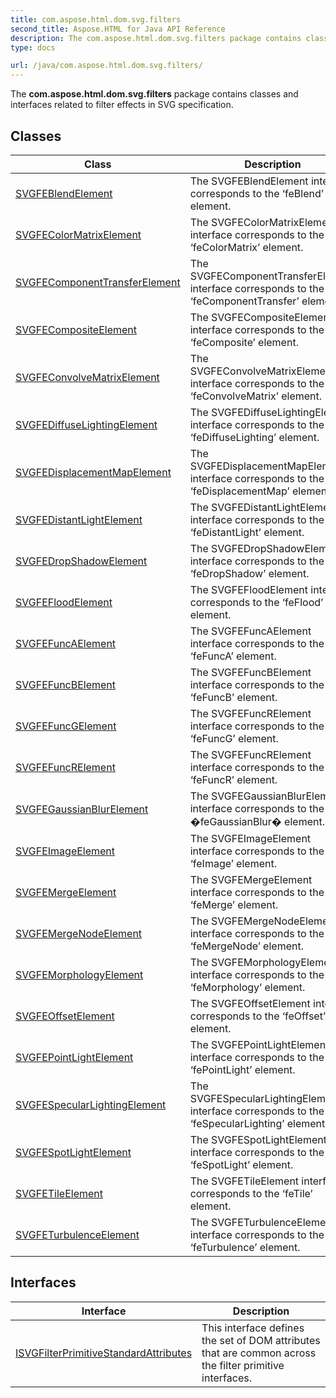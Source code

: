 ```yaml
---
title: com.aspose.html.dom.svg.filters
second_title: Aspose.HTML for Java API Reference
description: The com.aspose.html.dom.svg.filters package contains classes and interfaces related to filter effects in SVG specification
type: docs

url: /java/com.aspose.html.dom.svg.filters/
---
```

The **com.aspose.html.dom.svg.filters** package contains classes and interfaces related to filter effects in SVG specification.

## Classes

| Class | Description |
| --- | --- |
| [SVGFEBlendElement](./svgfeblendelement/) | The SVGFEBlendElement interface corresponds to the ‘feBlend’ element. |
| [SVGFEColorMatrixElement](./svgfecolormatrixelement/) | The SVGFEColorMatrixElement interface corresponds to the ‘feColorMatrix’ element. |
| [SVGFEComponentTransferElement](./svgfecomponenttransferelement/) | The SVGFEComponentTransferElement interface corresponds to the ‘feComponentTransfer’ element. |
| [SVGFECompositeElement](./svgfecompositeelement/) | The SVGFECompositeElement interface corresponds to the ‘feComposite’ element. |
| [SVGFEConvolveMatrixElement](./svgfeconvolvematrixelement/) | The SVGFEConvolveMatrixElement interface corresponds to the ‘feConvolveMatrix’ element. |
| [SVGFEDiffuseLightingElement](./svgfediffuselightingelement/) | The SVGFEDiffuseLightingElement interface corresponds to the ‘feDiffuseLighting’ element. |
| [SVGFEDisplacementMapElement](./svgfedisplacementmapelement/) | The SVGFEDisplacementMapElement interface corresponds to the ‘feDisplacementMap’ element. |
| [SVGFEDistantLightElement](./svgfedistantlightelement/) | The SVGFEDistantLightElement interface corresponds to the ‘feDistantLight’ element. |
| [SVGFEDropShadowElement](./svgfedropshadowelement/) | The SVGFEDropShadowElement interface corresponds to the ‘feDropShadow’ element. |
| [SVGFEFloodElement](./svgfefloodelement/) | The SVGFEFloodElement interface corresponds to the ‘feFlood’ element. |
| [SVGFEFuncAElement](./svgfefuncaelement/) | The SVGFEFuncAElement interface corresponds to the ‘feFuncA’ element. |
| [SVGFEFuncBElement](./svgfefuncbelement/) | The SVGFEFuncBElement interface corresponds to the ‘feFuncB’ element. |
| [SVGFEFuncGElement](./svgfefuncgelement/) | The SVGFEFuncRElement interface corresponds to the ‘feFuncG’ element. |
| [SVGFEFuncRElement](./svgfefuncrelement/) | The SVGFEFuncRElement interface corresponds to the ‘feFuncR’ element. |
| [SVGFEGaussianBlurElement](./svgfegaussianblurelement/) | The SVGFEGaussianBlurElement interface corresponds to the �feGaussianBlur� element. |
| [SVGFEImageElement](./svgfeimageelement/) | The SVGFEImageElement interface corresponds to the ‘feImage’ element. |
| [SVGFEMergeElement](./svgfemergeelement/) | The SVGFEMergeElement interface corresponds to the ‘feMerge’ element. |
| [SVGFEMergeNodeElement](./svgfemergenodeelement/) | The SVGFEMergeNodeElement interface corresponds to the ‘feMergeNode’ element. |
| [SVGFEMorphologyElement](./svgfemorphologyelement/) | The SVGFEMorphologyElement interface corresponds to the ‘feMorphology’ element. |
| [SVGFEOffsetElement](./svgfeoffsetelement/) | The SVGFEOffsetElement interface corresponds to the ‘feOffset’ element. |
| [SVGFEPointLightElement](./svgfepointlightelement/) | The SVGFEPointLightElement interface corresponds to the ‘fePointLight’ element. |
| [SVGFESpecularLightingElement](./svgfespecularlightingelement/) | The SVGFESpecularLightingElement interface corresponds to the ‘feSpecularLighting’ element. |
| [SVGFESpotLightElement](./svgfespotlightelement/) | The SVGFESpotLightElement interface corresponds to the ‘feSpotLight’ element. |
| [SVGFETileElement](./svgfetileelement/) | The SVGFETileElement interface corresponds to the ‘feTile’ element. |
| [SVGFETurbulenceElement](./svgfeturbulenceelement/) | The SVGFETurbulenceElement interface corresponds to the ‘feTurbulence’ element. |
## Interfaces

| Interface | Description |
| --- | --- |
| [ISVGFilterPrimitiveStandardAttributes](./isvgfilterprimitivestandardattributes/) | This interface defines the set of DOM attributes that are common across the filter primitive interfaces. |
